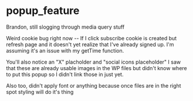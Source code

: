 # popup_feature

Brandon, still slogging through media query stuff

Weird cookie bug right now -- If I click subscribe cookie is created but refresh page and it doesn't yet realize that I've already signed up. I'm assuming it's an issue with my getTime function.

You'll also notice an "X" placholder and "social icons placeholder"  I saw that these are already usable images in the WP files but didn't know where to put this popup so I didn't link those in just yet.

Also too, didn't apply font or anything because once files are in the right spot styling will do it's thing
